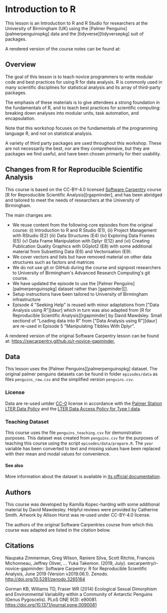 # Introduction to R

This lesson is an Introduction to R and R Studio for researchers at the University of Birmingham (UK) using the [Palmer Penguins][palmerpenguinspkg] data and the [tidyverse][tidyversepkg] suit of packages.

A rendered version of the course notes can be found at:
<PLACEHOLDER>

## Overview 
The goal of this lesson is to teach novice programmers to write modular code
and best practices for using R for data analysis. R is commonly used in many
scientific disciplines for statistical analysis and its array of third-party
packages. 

The emphasis of these materials is to give
attendees a strong foundation in the fundamentals of R, and to teach best
practices for scientific computing: breaking down analyses into modular units,
task automation, and encapsulation.

Note that this workshop focuses on the fundamentals of the programming
language R, and not on statistical analysis.

A variety of third party packages are used throughout this workshop. These
are not necessarily the best, nor are they comprehensive, but they are 
packages we find useful, and have been chosen primarily for their 
usability.


## Changes from R for Reproducible Scientific Analysis

This course is based on the CC-BY-4.0 licensed [Software Carpentry](https://software-carpentry.org/) course [R for Reproducible Scientific Analysis][rgapminder], and has been abridged and tailored to 
meet the needs of researchers at the University of Birmingham. 

The main changes are:

* We reuse content from the following core episodes from the original course: (i) Introduction to R and R Studio (E1), (ii) Project Management with RStudio (E2) (iii) Data Structures (E4) (iv) Exploring Data Frames (E5) (v) Data Frame Manipulation with Dplyr (E12) and (vi) Creating Publication Quality Graphics with GGplot2 (E8) with some additional material from Subsetting Data (E6) and Vectorisation (E9). 
* We cover vectors and lists but have removed material on other data structures such as factors and matrices
* We do not use git or GitHub during the course and signpost researchers to 
University of Birmingham's Advanced Research Computing's git course. 
* We have updated the episode to use the  [Palmer Penguins][palmerpenguinspkg] dataset
rather than [gapminder][].
* Setup instructions have been tailored to University of Birmingham infrastructure
* Episode 4 "Seeking Help" is reused with minor adaptations from ["Data Analysis using R"][daur] which in turn was also adapted from 
[R for Reproducible Scientific Analysis][rgapminder] by David Mawdsley. Small sectiond of "Loading data into R" from ["Data Analysis using R"][daur] are re-used in Episode 5 "Manipulating Tibbles With Dplyr".


A rendered version of the original Software Carpentry lesson can be found at: <https://swcarpentry.github.io/r-novice-gapminder>,


## Data

This lesson uses the [Palmer Penguins][palmerpenguinspkg] dataset. The original 
palmer penguins datasets can be found in folder `episodes/data` as files 
`penguins_raw.csv` and the simplified version `penguins.csv`. 

### License 
Data are re-used untder [CC-0](https://creativecommons.org/share-your-work/public-domain/cc0/) license in accordance with the [Palmer Station LTER Data Policy](http://pal.lternet.edu/data/policies)
and the [LTER Data Access Policy for Type I data](https://lternet.edu/data-access-policy/).

### Teaching Dataset 
This course uses the file `penguins_teaching.csv` for demonstration purposes. This dataset was created from `penguins.csv` for the purposes of teaching this course using the script `episodes/data/prepare.R`. The `year` variable has been converted to text and missing values
have been replaced with their mean and modal values for convenience. 


#### See also
More information about the dataset is available in
[its official documentation](https://allisonhorst.github.io/palmerpenguins/).

## Authors
This course was developed by Kamilla Kopec-harding with some additional material by David Mawdesley.  Helpful reviews were provided by Catherine Smith. Artwork by Allison Horst was re-used under CC-BY-4.0 license.  

The authors of the original Software Carpentries course from which this course was adapted are listed in the citation below. 

## Citations

Naupaka Zimmerman, Greg Wilson, Raniere Silva, Scott Ritchie, François Michonneau, Jeffrey Oliver, … Yuka Takemon. (2019, July). swcarpentry/r-novice-gapminder: Software Carpentry: R for Reproducible Scientific Analysis, June 2019 (Version v2019.06.1). Zenodo. http://doi.org/10.5281/zenodo.3265164

Gorman KB, Williams TD, Fraser WR (2014) Ecological Sexual Dimorphism and Environmental
Variability within a Community of Antarctic Penguins (Genus Pygoscelis). PLoS ONE 9(3):
e90081. https://doi.org/10.1371/journal.pone.0090081
